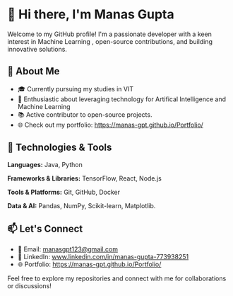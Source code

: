 # 👋 Hi there, I'm Manas Gupta

Welcome to my GitHub profile! I'm a passionate developer with a keen interest in Machine Learning , open-source contributions, and building innovative solutions.

## 🌱 About Me

- 🎓 Currently pursuing my studies in VIT
- 🚀 Enthusiastic about leveraging technology for Artifical Intelligence and Machine Learning
- 📚 Active contributor to open-source projects.
- 🌐 Check out my portfolio: https://manas-gpt.github.io/Portfolio/

## 🔧 Technologies & Tools

**Languages:** Java, Python

**Frameworks & Libraries:** TensorFlow, React, Node.js

**Tools & Platforms:** Git, GitHub, Docker

**Data & AI:** Pandas, NumPy, Scikit-learn, Matplotlib.

## 📫 Let's Connect

- 📧 Email: manasgpt123@gmail.com
- 💼 LinkedIn: www.linkedin.com/in/manas-gupta-773938251
- 🌐 Portfolio: https://manas-gpt.github.io/Portfolio/

Feel free to explore my repositories and connect with me for collaborations or discussions!
